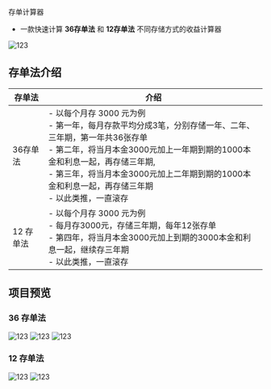 
存单计算器
- 一款快速计算 **36存单法** 和 **12存单法** 不同存储方式的收益计算器


![123](./docs/image/qrCode.png)

## 存单法介绍

| 存单法 | 介绍 |
|----------|----------|
| 36存单法  | - 以每个月存 3000 元为例<br> - 第一年，每月存款平均分成3笔，分别存储一年、二年、三年期，第一年共36张存单<br> - 第二年，将当月本金3000元加上一年期到期的1000本金和利息一起，再存储三年期,<br> - 第三年，将当月本金3000元加上二年期到期的1000本金和利息一起，再存储三年期<br> - 以此类推，一直滚存  |
| 12 存单法  | - 以每个月存 3000 元为例<br>- 每月存3000元，存储三年期，每年12张存单<br>- 第四年，将当月本金3000元加上到期的3000本金和利息一起，继续存三年期<br>- 以此类推，一直滚存  |

## 项目预览

### 36 存单法
![123](./docs/image/36.jpg)
![123](./docs/image/36result.jpg) 
![123](./docs/image/detail.jpg)

### 12 存单法

![123](./docs/image/12.jpg)
![123](./docs/image/12result.jpg)


